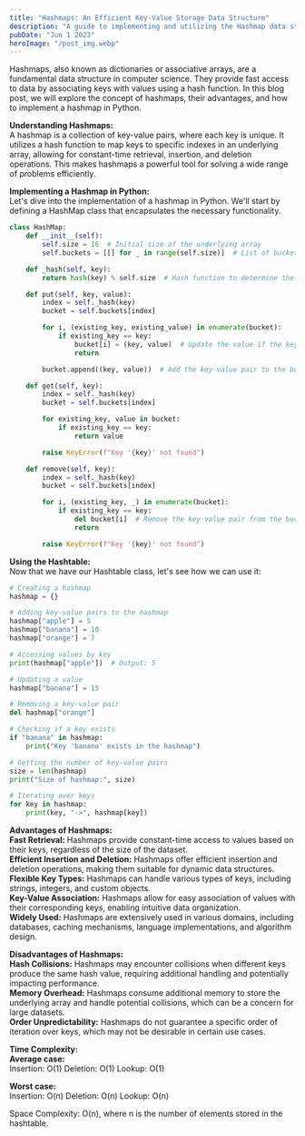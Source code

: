 ```yaml
---
title: "Hashmaps: An Efficient Key-Value Storage Data Structure"
description: "A guide to implementing and utilizing the Hashmap data structure, along with an analysis of its time complexity..."
pubDate: "Jun 1 2023"
heroImage: "/post_img.webp"
---
```

Hashmaps, also known as dictionaries or associative arrays, are a fundamental data structure in computer science. They provide fast access to data by associating keys with values using a hash function. In this blog post, we will explore the concept of hashmaps, their advantages, and how to implement a hashmap in Python.

**Understanding Hashmaps:**  
A hashmap is a collection of key-value pairs, where each key is unique. It utilizes a hash function to map keys to specific indexes in an underlying array, allowing for constant-time retrieval, insertion, and deletion operations. This makes hashmaps a powerful tool for solving a wide range of problems efficiently.

**Implementing a Hashmap in Python:**  
Let's dive into the implementation of a hashmap in Python. We'll start by defining a HashMap class that encapsulates the necessary functionality.
```python
class HashMap:
    def __init__(self):
        self.size = 16  # Initial size of the underlying array
        self.buckets = [[] for _ in range(self.size)]  # List of buckets, each containing key-value pairs

    def _hash(self, key):
        return hash(key) % self.size  # Hash function to determine the index of a key in the array

    def put(self, key, value):
        index = self._hash(key)
        bucket = self.buckets[index]

        for i, (existing_key, existing_value) in enumerate(bucket):
            if existing_key == key:
                bucket[i] = (key, value)  # Update the value if the key already exists
                return

        bucket.append((key, value))  # Add the key-value pair to the bucket

    def get(self, key):
        index = self._hash(key)
        bucket = self.buckets[index]

        for existing_key, value in bucket:
            if existing_key == key:
                return value

        raise KeyError(f"Key '{key}' not found")

    def remove(self, key):
        index = self._hash(key)
        bucket = self.buckets[index]

        for i, (existing_key, _) in enumerate(bucket):
            if existing_key == key:
                del bucket[i]  # Remove the key-value pair from the bucket
                return

        raise KeyError(f"Key '{key}' not found")
```

**Using the Hashtable:**  
Now that we have our Hashtable class, let's see how we can use it:
```python
# Creating a hashmap
hashmap = {}

# Adding key-value pairs to the hashmap
hashmap["apple"] = 5
hashmap["banana"] = 10
hashmap["orange"] = 7

# Accessing values by key
print(hashmap["apple"])  # Output: 5

# Updating a value
hashmap["banana"] = 15

# Removing a key-value pair
del hashmap["orange"]

# Checking if a key exists
if "banana" in hashmap:
    print("Key 'banana' exists in the hashmap")

# Getting the number of key-value pairs
size = len(hashmap)
print("Size of hashmap:", size)

# Iterating over keys
for key in hashmap:
    print(key, "->", hashmap[key])
```

**Advantages of Hashmaps:**  
**Fast Retrieval:** Hashmaps provide constant-time access to values based on their keys, regardless of the size of the dataset.  
**Efficient Insertion and Deletion:** Hashmaps offer efficient insertion and deletion operations, making them suitable for dynamic data structures.  
**Flexible Key Types:** Hashmaps can handle various types of keys, including strings, integers, and custom objects.  
**Key-Value Association:** Hashmaps allow for easy association of values with their corresponding keys, enabling intuitive data organization.  
**Widely Used:** Hashmaps are extensively used in various domains, including databases, caching mechanisms, language implementations, and algorithm design.  

**Disadvantages of Hashmaps:**  
**Hash Collisions:** Hashmaps may encounter collisions when different keys produce the same hash value, requiring additional handling and potentially impacting performance.  
**Memory Overhead:** Hashmaps consume additional memory to store the underlying array and handle potential collisions, which can be a concern for large datasets.  
**Order Unpredictability:** Hashmaps do not guarantee a specific order of iteration over keys, which may not be desirable in certain use cases.  

**Time Complexity:**  
**Average case:**  
Insertion: O(1)
Deletion: O(1)
Lookup: O(1)

**Worst case:**  
Insertion: O(n)
Deletion: O(n)
Lookup: O(n)

Space Complexity: O(n), where n is the number of elements stored in the hashtable.